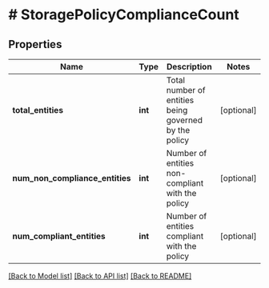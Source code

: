 # # StoragePolicyComplianceCount

## Properties

Name | Type | Description | Notes
------------ | ------------- | ------------- | -------------
**total_entities** | **int** | Total number of entities being governed by the policy | [optional]
**num_non_compliance_entities** | **int** | Number of entities non-compliant with the policy | [optional]
**num_compliant_entities** | **int** | Number of entities compliant with the policy | [optional]

[[Back to Model list]](../../README.md#models) [[Back to API list]](../../README.md#endpoints) [[Back to README]](../../README.md)
